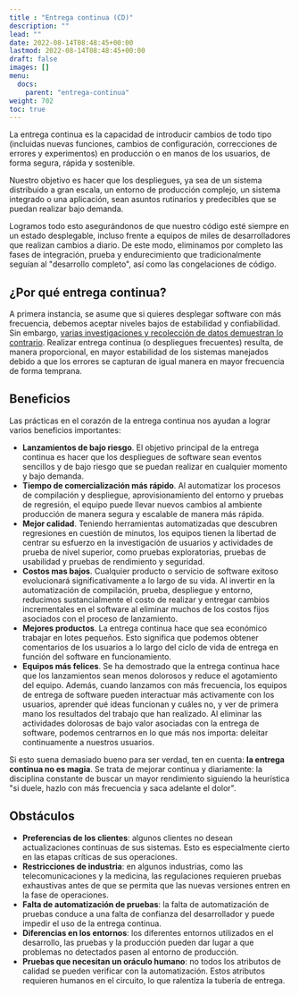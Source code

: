```yaml
---
title : "Entrega continua (CD)"
description: ""
lead: ""
date: 2022-08-14T08:48:45+00:00
lastmod: 2022-08-14T08:48:45+00:00
draft: false
images: []
menu:
  docs:
    parent: "entrega-continua"
weight: 702
toc: true
---
```


La entrega continua es la capacidad de introducir cambios de todo tipo (incluidas nuevas funciones, cambios de configuración, correcciones de errores y experimentos) en producción o en manos de los usuarios, de forma segura, rápida y sostenible.

Nuestro objetivo es hacer que los despliegues, ya sea de un sistema distribuido a gran escala, un entorno de producción complejo, un sistema integrado o una aplicación, sean asuntos rutinarios y predecibles que se puedan realizar bajo demanda.

Logramos todo esto asegurándonos de que nuestro código esté siempre en un estado desplegable, incluso frente a equipos de miles de desarrolladores que realizan cambios a diario. De este modo, eliminamos por completo las fases de integración, prueba y endurecimiento que tradicionalmente seguían al "desarrollo completo", así como las congelaciones de código.

## ¿Por qué entrega continua?

A primera instancia, se asume que si quieres desplegar software con más frecuencia, debemos aceptar niveles bajos de estabilidad y confiabilidad. Sin embargo, [varias investigaciones y recolección de datos demuestran lo contrario][1]. Realizar entrega continua (o despliegues frecuentes) resulta, de manera proporcional, en mayor estabilidad de los sistemas manejados debido a que los errores se capturan de igual manera en mayor frecuencia de forma temprana.

## Beneficios

Las prácticas en el corazón de la entrega continua nos ayudan a lograr varios beneficios importantes:

- **Lanzamientos de bajo riesgo**. El objetivo principal de la entrega continua es hacer que los despliegues de software sean eventos sencillos y de bajo riesgo que se puedan realizar en cualquier momento y bajo demanda.
- **Tiempo de comercialización más rápido**. Al automatizar los procesos de compilación y despliegue, aprovisionamiento del entorno y pruebas de regresión, el equipo puede llevar nuevos cambios al ambiente producción de manera segura y escalable de manera más rápida.
- **Mejor calidad**. Teniendo herramientas automatizadas que descubren regresiones en cuestión de minutos, los equipos tienen la libertad de centrar su esfuerzo en la investigación de usuarios y actividades de prueba de nivel superior, como pruebas exploratorias, pruebas de usabilidad y pruebas de rendimiento y seguridad.
- **Costos mas bajos**. Cualquier producto o servicio de software exitoso evolucionará significativamente a lo largo de su vida. Al invertir en la automatización de compilación, prueba, despliegue y entorno, reducimos sustancialmente el costo de realizar y entregar cambios incrementales en el software al eliminar muchos de los costos fijos asociados con el proceso de lanzamiento.
- **Mejores productos**. La entrega continua hace que sea económico trabajar en lotes pequeños. Esto significa que podemos obtener comentarios de los usuarios a lo largo del ciclo de vida de entrega en función del software en funcionamiento.
- **Equipos más felices**. Se ha demostrado que la entrega continua hace que los lanzamientos sean menos dolorosos y reduce el agotamiento del equipo. Además, cuando lanzamos con más frecuencia, los equipos de entrega de software pueden interactuar más activamente con los usuarios, aprender qué ideas funcionan y cuáles no, y ver de primera mano los resultados del trabajo que han realizado. Al eliminar las actividades dolorosas de bajo valor asociadas con la entrega de software, podemos centrarnos en lo que más nos importa: deleitar continuamente a nuestros usuarios.

Si esto suena demasiado bueno para ser verdad, ten en cuenta: **la entrega continua no es magia**. Se trata de mejorar continua y diariamente: la disciplina constante de buscar un mayor rendimiento siguiendo la heurística "si duele, hazlo con más frecuencia y saca adelante el dolor".

## Obstáculos

- **Preferencias de los clientes**: algunos clientes no desean actualizaciones continuas de sus sistemas. Esto es especialmente cierto en las etapas críticas de sus operaciones.
- **Restricciones de industria**: en algunos industrias, como las telecomunicaciones y la medicina, las regulaciones requieren pruebas exhaustivas antes de que se permita que las nuevas versiones entren en la fase de operaciones.
- **Falta de automatización de pruebas**: la falta de automatización de pruebas conduce a una falta de confianza del desarrollador y puede impedir el uso de la entrega continua.
- **Diferencias en los entornos**: los diferentes entornos utilizados en el desarrollo, las pruebas y la producción pueden dar lugar a que problemas no detectados pasen al entorno de producción.
- **Pruebas que necesitan un oráculo humano**: no todos los atributos de calidad se pueden verificar con la automatización. Estos atributos requieren humanos en el circuito, lo que ralentiza la tubería de entrega.

<!-- Referencias -->
[1]: https://continuousdelivery.com/evidence-case-studies/#research
